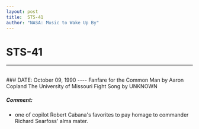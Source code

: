 ```yaml
---
layout: post
title:  STS-41
author: "NASA: Music to Wake Up By"
---
```


# STS-41
----
<br/>
### DATE: October 09, 1990
----
Fanfare for the Common Man by Aaron Copland
The University of Missouri Fight Song by UNKNOWN

##### Comment:
* one of copilot Robert Cabana's favorites
to pay homage to commander Richard Searfoss' alma mater.
